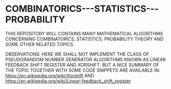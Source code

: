 # COMBINATORICS---STATISTICS---PROBABILITY
THIS REPOSITORY WILL CONTAINS MANY MATHEMATICAL ALGORITHMS CONCERNING COMBINATORICS, STATISTICS, PROBABILITY THEORY AND SOME OTHER RELATED TOPICS.


OBSERVATIONS: HERE WE SHALL NOT IMPLEMENT THE CLASS OF PSEUDORANDOM NUMBER GENERATOR ALGORITHMS KNOWN AS LINEAR FEEDBACK SHIFT REGISTER AND XORSHIFT. BUT A NICE SUMMARY OF THE TOPIC TOGETHER WITH SOME CODE SNIPPETS ARE AVAILABLE IN: https://en.wikipedia.org/wiki/Xorshift AND https://en.wikipedia.org/wiki/Linear-feedback_shift_register
